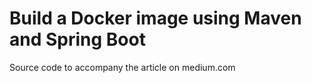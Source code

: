 # Build a Docker image using Maven and Spring Boot

Source code to accompany the article on medium.com
